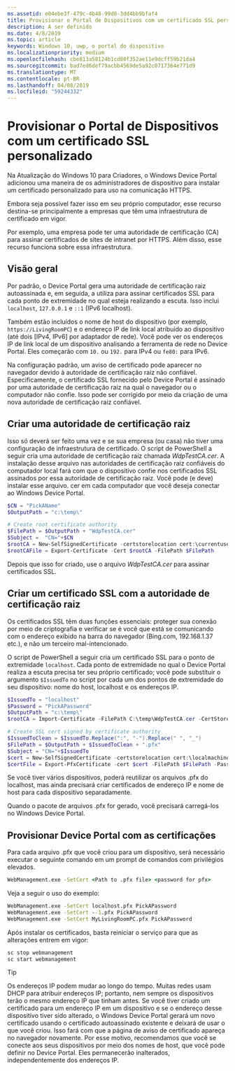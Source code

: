 ```yaml
---
ms.assetid: e04ebe3f-479c-4b48-99d8-3dd4bb9bfaf4
title: Provisionar o Portal de Dispositivos com um certificado SSL personalizado
description: A ser definido
ms.date: 4/8/2019
ms.topic: article
keywords: Windows 10, uwp, o portal do dispositivo
ms.localizationpriority: medium
ms.openlocfilehash: cbe813a58124b1cd80f352ae11e9dcff59b21da4
ms.sourcegitcommit: bad7ed6def79acbb4569de5a92c0717364e771d9
ms.translationtype: MT
ms.contentlocale: pt-BR
ms.lasthandoff: 04/08/2019
ms.locfileid: "59244332"
---
```

# <a name="provision-device-portal-with-a-custom-ssl-certificate"></a>Provisionar o Portal de Dispositivos com um certificado SSL personalizado

Na Atualização do Windows 10 para Criadores, o Windows Device Portal adicionou uma maneira de os administradores de dispositivo para instalar um certificado personalizado para uso na comunicação HTTPS.

Embora seja possível fazer isso em seu próprio computador, esse recurso destina-se principalmente a empresas que têm uma infraestrutura de certificado em vigor.  

Por exemplo, uma empresa pode ter uma autoridade de certificação (CA) para assinar certificados de sites de intranet por HTTPS. Além disso, esse recurso funciona sobre essa infraestrutura.

## <a name="overview"></a>Visão geral

Por padrão, o Device Portal gera uma autoridade de certificação raiz autoassinada e, em seguida, a utiliza para assinar certificados SSL para cada ponto de extremidade no qual esteja realizando a escuta. Isso inclui `localhost`, `127.0.0.1` e `::1` (IPv6 localhost).

Também estão incluídos o nome de host do dispositivo (por exemplo, `https://LivingRoomPC`) e o endereço IP de link local atribuído ao dispositivo (até dois [IPv4, IPv6] por adaptador de rede).
Você pode ver os endereços IP de link local de um dispositivo analisando a ferramenta de rede no Device Portal. Eles começarão com `10.` ou `192.` para IPv4 ou `fe80:` para IPv6.

Na configuração padrão, um aviso de certificado pode aparecer no navegador devido à autoridade de certificação raiz não confiável. Especificamente, o certificado SSL fornecido pelo Device Portal é assinado por uma autoridade de certificação raiz na qual o navegador ou o computador não confie. Isso pode ser corrigido por meio da criação de uma nova autoridade de certificação raiz confiável.

## <a name="create-a-root-ca"></a>Criar uma autoridade de certificação raiz

Isso só deverá ser feito uma vez e se sua empresa (ou casa) não tiver uma configuração de infraestrutura de certificado. O script de PowerShell a seguir cria uma autoridade de certificação raiz chamada _WdpTestCA.cer_. A instalação desse arquivo nas autoridades de certificação raiz confiáveis do computador local fará com que o dispositivo confie nos certificados SSL assinados por essa autoridade de certificação raiz. Você pode (e deve) instalar esse arquivo. cer em cada computador que você deseja conectar ao Windows Device Portal.  

```PowerShell
$CN = "PickAName"
$OutputPath = "c:\temp\"

# Create root certificate authority
$FilePath = $OutputPath + "WdpTestCA.cer"
$Subject =  "CN="+$CN
$rootCA = New-SelfSignedCertificate -certstorelocation cert:\currentuser\my -Subject $Subject -HashAlgorithm "SHA512" -KeyUsage CertSign,CRLSign
$rootCAFile = Export-Certificate -Cert $rootCA -FilePath $FilePath
```

Depois que isso for criado, use o arquivo _WdpTestCA.cer_ para assinar certificados SSL.

## <a name="create-an-ssl-certificate-with-the-root-ca"></a>Criar um certificado SSL com a autoridade de certificação raiz

Os certificados SSL têm duas funções essenciais: proteger sua conexão por meio de criptografia e verificar se é você que está se comunicando com o endereço exibido na barra do navegador (Bing.com, 192.168.1.37 etc.), e não um terceiro mal-intencionado.

O script de PowerShell a seguir cria um certificado SSL para o ponto de extremidade `localhost`. Cada ponto de extremidade no qual o Device Portal realiza a escuta precisa ter seu próprio certificado; você pode substituir o argumento `$IssuedTo` no script por cada um dos pontos de extremidade do seu dispositivo: nome do host, localhost e os endereços IP.

```PowerShell
$IssuedTo = "localhost"
$Password = "PickAPassword"
$OutputPath = "c:\temp\"
$rootCA = Import-Certificate -FilePath C:\temp\WdpTestCA.cer -CertStoreLocation Cert:\CurrentUser\My\

# Create SSL cert signed by certificate authority
$IssuedToClean = $IssuedTo.Replace(":", "-").Replace(" ", "_")
$FilePath = $OutputPath + $IssuedToClean + ".pfx"
$Subject = "CN="+$IssuedTo
$cert = New-SelfSignedCertificate -certstorelocation cert:\localmachine\my -Subject $Subject -DnsName $IssuedTo -Signer $rootCA -HashAlgorithm "SHA512"
$certFile = Export-PfxCertificate -cert $cert -FilePath $FilePath -Password (ConvertTo-SecureString -String $Password -Force -AsPlainText)
```

Se você tiver vários dispositivos, poderá reutilizar os arquivos .pfx do localhost, mas ainda precisará criar certificados de endereço IP e nome de host para cada dispositivo separadamente.

Quando o pacote de arquivos .pfx for gerado, você precisará carregá-los no Windows Device Portal.

## <a name="provision-device-portal-with-the-certifications"></a>Provisionar Device Portal com as certificações

Para cada arquivo .pfx que você criou para um dispositivo, será necessário executar o seguinte comando em um prompt de comandos com privilégios elevados.

```cmd
WebManagement.exe -SetCert <Path to .pfx file> <password for pfx>
```

Veja a seguir o uso do exemplo:

```cmd
WebManagement.exe -SetCert localhost.pfx PickAPassword
WebManagement.exe -SetCert --1.pfx PickAPassword
WebManagement.exe -SetCert MyLivingRoomPC.pfx PickAPassword
```

Após instalar os certificados, basta reiniciar o serviço para que as alterações entrem em vigor:

```cmd
sc stop webmanagement
sc start webmanagement
```

> [!TIP]
> Os endereços IP podem mudar ao longo do tempo.
Muitas redes usam DHCP para atribuir endereços IP; portanto, nem sempre os dispositivos terão o mesmo endereço IP que tinham antes. Se você tiver criado um certificado para um endereço IP em um dispositivo e se o endereço desse dispositivo tiver sido alterado, o Windows Device Portal gerará um novo certificado usando o certificado autoassinado existente e deixará de usar o que você criou. Isso fará com que a página de aviso de certificado apareça no navegador novamente. Por esse motivo, recomendamos que você se conecte aos seus dispositivos por meio dos nomes de host, que você pode definir no Device Portal. Eles permanecerão inalterados, independentemente dos endereços IP.
